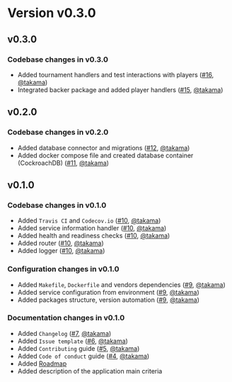 # Version v0.3.0

## v0.3.0

### Codebase changes in v0.3.0

- Added tournament handlers and test interactions with players ([#16](https://github.com/takama/back-friend/issues/16), [@takama](https://github.com/takama))
- Integrated backer package and added player handlers ([#15](https://github.com/takama/back-friend/issues/15), [@takama](https://github.com/takama))

## v0.2.0

### Codebase changes in v0.2.0

- Added database connector and migrations ([#12](https://github.com/takama/back-friend/issues/12), [@takama](https://github.com/takama))
- Added docker compose file and created database container (CockroachDB) ([#11](https://github.com/takama/back-friend/issues/11), [@takama](https://github.com/takama))

## v0.1.0

### Codebase changes in v0.1.0

- Added `Travis CI` and `Codecov.io` ([#10](https://github.com/takama/back-friend/pull/10), [@takama](https://github.com/takama))
- Added service information handler ([#10](https://github.com/takama/back-friend/pull/10), [@takama](https://github.com/takama))
- Added health and readiness checks ([#10](https://github.com/takama/back-friend/pull/10), [@takama](https://github.com/takama))
- Added router ([#10](https://github.com/takama/back-friend/pull/10), [@takama](https://github.com/takama))
- Added logger ([#10](https://github.com/takama/back-friend/pull/10), [@takama](https://github.com/takama))

### Configuration changes in v0.1.0

- Added `Makefile`, `Dockerfile` and vendors dependencies ([#9](https://github.com/takama/back-friend/pull/9), [@takama](https://github.com/takama))
- Added service configuration from environment ([#9](https://github.com/takama/back-friend/pull/9), [@takama](https://github.com/takama))
- Added packages structure, version automation ([#9](https://github.com/takama/back-friend/pull/9), [@takama](https://github.com/takama))

### Documentation changes in v0.1.0

- Added `Changelog` ([#7](https://github.com/takama/back-friend/pull/7), [@takama](https://github.com/takama))
- Added `Issue template` ([#6](https://github.com/takama/back-friend/pull/6), [@takama](https://github.com/takama))
- Added `Contributing` guide ([#5](https://github.com/takama/back-friend/pull/5), [@takama](https://github.com/takama))
- Added `Code of conduct` guide ([#4](https://github.com/takama/back-friend/pull/4), [@takama](https://github.com/takama))
- Added [Roadmap](https://github.com/takama/back-friend/wiki/Roadmap)
- Added description of the application main criteria
